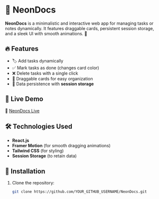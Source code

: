 # 📝 NeonDocs  

**NeonDocs** is a minimalistic and interactive web app for managing tasks or notes dynamically. It features draggable cards, persistent session storage, and a sleek UI with smooth animations. 🚀  

## 🔥 Features  
- 🏷️ Add tasks dynamically  
- ✅ Mark tasks as done (changes card color)  
- ❌ Delete tasks with a single click  
- 🔄 Draggable cards for easy organization  
- 💾 Data persistence with **session storage**  

## 🚀 Live Demo  
🔗 [NeonDocs Live](https://neondocs.netlify.app/)  

## 🛠️ Technologies Used  
- **React.js**  
- **Framer Motion** (for smooth dragging animations)  
- **Tailwind CSS** (for styling)  
- **Session Storage** (to retain data)  
 

## 📂 Installation  
1. Clone the repository:  
   ```bash
   git clone https://github.com/YOUR_GITHUB_USERNAME/NeonDocs.git
